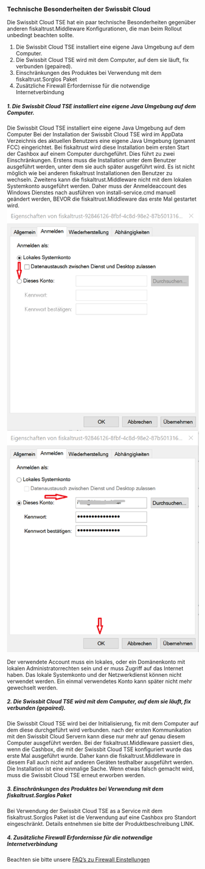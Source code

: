 ### Technische Besonderheiten der Swissbit Cloud

Die Swissbit Cloud TSE hat ein paar technische Besonderheiten gegenüber anderen fiskaltrust.Middleware Konfigurationen, die man beim Rollout unbedingt beachten sollte. 
1.	Die Swissbit Cloud TSE installiert eine eigene Java Umgebung auf dem Computer.  
2.	Die Swissbit Cloud TSE wird mit dem Computer, auf dem sie läuft, fix verbunden (gepaired).
3.	Einschränkungen des Produktes bei Verwendung mit dem fiskaltrust.Sorglos Paket
4.	Zusätzliche Firewall Erfordernisse für die notwendige Internetverbindung

##### 1. Die Swissbit Cloud TSE installiert eine eigene Java Umgebung auf dem Computer.
Die Swissbit Cloud TSE installiert eine eigene Java Umgebung auf dem Computer
Bei der Installation der Swissbit Cloud TSE wird im AppData Verzeichnis des aktuellen Benutzers eine eigene Java Umgebung (genannt FCC) eingerichtet. Bei fiskaltrust wird diese Installation beim ersten Start der Cashbox auf einem Computer durchgeführt. Dies führt zu zwei Einschränkungen. Erstens muss die Installation unter dem Benutzer ausgeführt werden, unter dem sie auch später ausgeführt wird. Es ist nicht möglich wie bei anderen fiskaltrust Installationen den Benutzer zu wechseln. Zweitens kann die fiskaltrust.Middleware nicht mit dem lokalen Systemkonto ausgeführt werden. Daher muss der Anmeldeaccount des Windows Dienstes nach ausführen von install-service.cmd manuell geändert werden, BEVOR die fiskaltrust.Middleware das erste Mal gestartet wird.
![ServiceAccount1](../shop/images/ServiceAccount1.png)
![ServiceAccount2](../shop/images/ServiceAccount2.png)
 
Der verwendete Account muss ein lokales, oder ein Domänenkonto mit lokalen Administratorrechten sein und er muss Zugriff auf das Internet haben. Das lokale Systemkonto und der Netzwerkdienst können nicht verwendet werden. Ein einmal verwendetes Konto kann später nicht mehr gewechselt werden.

##### 2. Die Swissbit Cloud TSE wird mit dem Computer, auf dem sie läuft, fix verbunden (gepaired).
Die Swissbit Cloud TSE wird bei der Initialisierung, fix mit dem Computer auf dem diese durchgeführt wird verbunden. nach der ersten Kommunikation mit den Swissbit Cloud Servern kann diese nur mehr auf genau diesem Computer ausgeführt werden. Bei der fiskaltrust.Middleware passiert dies, wenn die Cashbox, die mit der Swissbit Cloud TSE konfiguriert wurde das erste Mal ausgeführt wurde. 
Daher kann die fiskaltrust.Middleware in diesem Fall auch nicht auf anderen Geräten testhalber ausgeführt werden. Die Installation ist eine einmalige Sache. Wenn etwas falsch gemacht wird, muss die Swissbit Cloud TSE erneut erworben werden.

##### 3. Einschränkungen des Produktes bei Verwendung mit dem fiskaltrust.Sorglos Paket
Bei Verwendung der Swissbit Cloud TSE as a Service mit dem fiskaltrust.Sorglos Paket ist die Verwendung auf eine Cashbox pro Standort eingeschränkt. Details entnehmen sie bitte der Produktbeschreibung LINK.

##### 4. Zusätzliche Firewall Erfordernisse für die notwendige Internetverbindung
Beachten sie bitte unsere [FAQ’s zu Firewall Einstellungen](https://docs.fiskaltrust.cloud/doc/productdescription-de-doc/for-posdealers/04-after-sales/troubleshooting-firewall.html)
